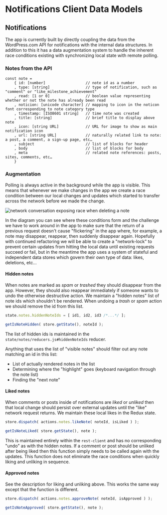 # Notifications Client Data Models

## Notifications

The app is currently built by directly coupling the data from the WordPress.com API for notifications with the internal data structures.
In addition to this it has a data augmentation system to handle the inherent race conditions existing with synchronizing local state with remote polling.

### Notes from the API

```
const note =
	{ id: [number]                  // note id as a number
	, type: [string]                // type of notification, such as "comment" or "like_milestone_achievement"
	, read: [1 or 0]                // boolean value representing whether or not the note has already been read
	, noticion: [unicode character] // mapping to icon in the noticon font corresponding to note category type
	, timestamp: [ISO8601 string]   // time note was created
	, title: [string]               // brief title to display above note
	, icon: [string URL]            // URL for image to show as main notification icon
	, url: [string URL]             // naturally related link to note: a post, a comment, a sign-up page, etc…
	, subject                       // list of blocks for header
	, body                          // list of blocks for body
	, meta                          // related note references: posts, sites, comments, etc…
	}
```

### Augmentation

Polling is always active in the background while the app is visible.
This means that whenever we make changes in the app we create a race condition between our local changes and updates which started to transfer across the network before we made the change.

<!-- the following diagram was generated in draw.io - it can be edited by pasting in the contents of the SVG itself -->

![network conversation exposing race when deleting a note](https://cldup.com/unQOzvDkjtq/UlbjwC.svg)

In the diagram you can see where these conditions form and the challenge we have to work around in the app to make sure that the return of a previous request doesn't cause "flickering" in the app where, for example, a note may disappear, reappear, then suddenly disappear again.
Hopefully with continued refactoring we will be able to create a "network-lock" to prevent certain updates from hitting the local data until existing requests succeed or fail, but in the meantime the app uses a system of stateful and independent data stores which govern their own type of data: likes, deletions, etc…

#### Hidden notes

When notes are marked as _spam_ or _trashed_ they should disappear from the app.
However, they should also reappear immediately if someone wants to undo the otherwise destructive action.
We maintain a "hidden notes" list of note ids which shouldn't be rendered.
When undoing a _trash_ or _spam_ action we should remove the id from this list.

```js
state.notes.hiddenNoteIds = [ id1, id2, id3 /*...*/ ];

getIsNoteHidden( store.getState(), noteId );
```

The list of hidden ids is maintained in the `state/notes/reducers.js#hiddenNoteIds` reducer.

Anything that uses the list of "visible notes" should filter out any note matching an id in this list:

- List of actually rendered notes in the list
- Determining where the "highlight" goes (keyboard navigation through the note list)
- Finding the "next note"

#### Liked notes

When comments or posts inside of notifications are _liked_ or _unliked_ then that local change should persist over external updates until the "like" network request returns.
We maintain these local likes in the Redux state.

```js
store.dispatch( actions.notes.likeNote( noteId, isLiked ) );

getIsNoteLiked( store.getState(), note );
```

This is maintained entirely within the `rest-client` and has no corresponding "undo" as with the hidden notes.
If a comment or post should be unliked after being liked then this function simply needs to be called again with the updates.
This function does not eliminate the race conditions when quickly liking and unliking in sequence.

#### Approved notes

See the description for liking and unliking above.
This works the same way except that the function is different.

```js
store.dispatch( actions.notes.approveNote( noteId, isApproved ) );

getIsNoteApproved( store.getState(), note );
```
